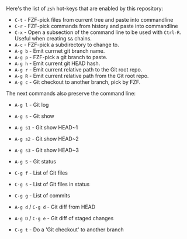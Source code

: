 Here's the list of `zsh` hot-keys that are enabled by this repository:

* `C-t` - FZF-pick files from current tree and paste into commandline
* `C-r` - FZF-pick commands from history and paste into commandline
* `C-x` - Open a subsection of the command line to be used with `Ctrl-R`. Useful when creating `&&` chains.
* `A-c` - FZF-pick a subdirectory to change to.
* `A-g b` - Emit currnet git branch name.
* `A-g p` - FZF-pick a git branch to paste.
* `A-g h` - Emit current git HEAD hash.
* `A-g r` - Emit current relative path to the Git root repo.
* `A-g R` - Emit current relative path from the Git root repo.
* `A-g c` - Git checkout to another branch, pick by FZF.

The next commands also preserve the command line:

* `A-g l` - Git log
* `A-g s` - Git show
* `A-g s1` - Git show HEAD~1
* `A-g s2` - Git show HEAD~2
* `A-g s3` - Git show HEAD~3
* `A-g S` - Git status

* `C-g f` - List of Git files
* `C-g s` - List of Git files in status
* `C-g g` - List of commits
* `A-g d` / `C-g d` - Git diff from HEAD
* `A-g D` / `C-g e` - Git diff of staged changes
* `C-g t` - Do a 'Git checkout' to another branch
